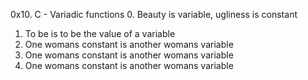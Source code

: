 0x10. C - Variadic functions
0. Beauty is variable, ugliness is constant
1. To be is to be the value of a variable
2. One womans constant is another womans variable
2. One womans constant is another womans variable
2. One womans constant is another womans variable
